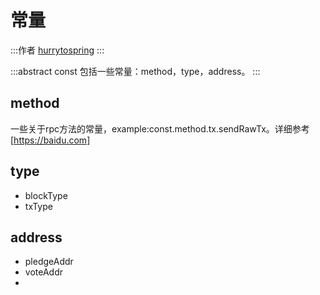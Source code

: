 # 常量

:::作者
[hurrytospring](https://github.com/hurrytospring)
:::

:::abstract
const 包括一些常量：method，type，address。
:::

## method
一些关于rpc方法的常量，example:const.method.tx.sendRawTx。详细参考[https://baidu.com]
## type

- blockType  
- txType

## address
- pledgeAddr
- voteAddr
- 

